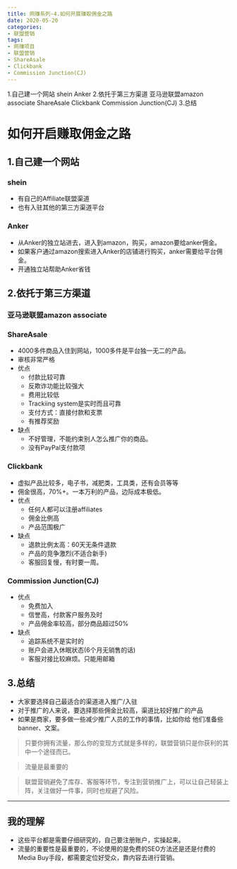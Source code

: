 ```yaml
---
title: 网赚系列-4.如何开展赚取佣金之路
date: 2020-05-20
categories:
- 联盟营销
tags:
- 网赚项目
- 联盟营销
- ShareAsale
- Clickbank
- Commission Junction(CJ)
---
```

1.自己建一个网站
shein
Anker
2.依托于第三方渠道
亚马逊联盟amazon associate
ShareAsale
Clickbank
Commission Junction(CJ)
3.总结
<!-- more -->
# 如何开启赚取佣金之路
## 1.自己建一个网站
### shein
- 有自己的Affiliate联盟渠道
- 也有入驻其他的第三方渠道平台
### Anker
- 从Anker的独立站进去，进入到amazon，购买，amazon要给anker佣金。
- 如果客户通过amazon搜索进入Anker的店铺进行购买，anker需要给平台佣金。
- 开通独立站帮助Anker省钱

## 2.依托于第三方渠道
### 亚马逊联盟amazon associate
### ShareAsale
- 4000多件商品入住到网站，1000多件是平台独一无二的产品。
- 审核非常严格
- 优点
    - 付款比较可靠
    - 反欺诈功能比较强大
    - 费用比较低
    - Trackiing system是实时而且可靠
    - 支付方式：直接付款和支票
    - 有推荐奖励
- 缺点
    - 不好管理，不能约束别人怎么推广你的商品。
    - 没有PayPal支付款项

### Clickbank
- 虚拟产品比较多，电子书，减肥类，工具类，还有会员等等
- 佣金很高，70%+。一本万利的产品，边际成本极低。
- 优点
    - 任何人都可以注册affiliates
    - 佣金比例高
    - 产品范围极广
- 缺点
    - 退款比例太高：60天无条件退款
    - 产品的竞争激烈(不适合新手)
    - 客服回复慢，有时要一周。

### Commission Junction(CJ)
- 优点
    - 免费加入
    - 信誉高，付款客户服务及时
    - 产品佣金率较高，部分商品超过50%
- 缺点
    - 追踪系统不是实时的
    - 账户会进入休眠状态(6个月无销售的话)
    - 客服对接比较麻烦。只能用邮箱

## 3.总结
- 大家要选择自己最适合的渠道进入推广/入驻
- 对于推广的人来说，要选择那些佣金比较高，渠道比较好推广的产品
- 如果是商家，要多做一些减少推广人员的工作的事情，比如你给 他们准备些banner、文案。

> 只要你拥有流量，那么你的变现方式就是多样的，联盟营销只是你获利的其中一个途径而已。

> 流量是最重要的

> 联盟营销避免了库存、客服等环节，专注到营销推广上，可以让自己轻装上阵，关注做好一件事，同时也规避了风险。

-----
## 我的理解
- 这些平台都是需要仔细研究的，自己要注册账户，实操起来。
- 流量的重要性是最重要的，不论使用的是免费的SEO方法还是还是付费的Media Buy手段，都需要定位好受众，靠内容去进行营销。
